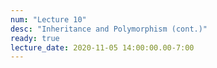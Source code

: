 ```yaml
---
num: "Lecture 10"
desc: "Inheritance and Polymorphism (cont.)"
ready: true
lecture_date: 2020-11-05 14:00:00.00-7:00
---
```


